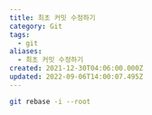 ```yaml
---
title: 최초 커밋 수정하기
category: Git
tags:
  - git
aliases:
  - 최초 커밋 수정하기
created: 2021-12-30T04:06:00.000Z
updated: 2022-09-06T14:00:07.495Z
---
```


<Metadata />

```sh
git rebase -i --root
```
